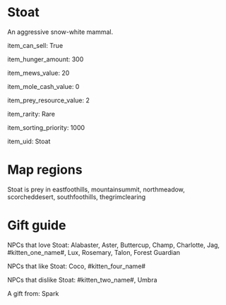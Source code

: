 # Stoat

An aggressive snow-white mammal.

item_can_sell: True

item_hunger_amount: 300

item_mews_value: 20

item_mole_cash_value: 0

item_prey_resource_value: 2

item_rarity: Rare

item_sorting_priority: 1000

item_uid: Stoat

# Map regions

Stoat is prey in eastfoothills, mountainsummit, northmeadow, scorcheddesert, southfoothills, thegrimclearing

# Gift guide

NPCs that love Stoat: Alabaster, Aster, Buttercup, Champ, Charlotte, Jag, #kitten_one_name#, Lux, Rosemary, Talon, Forest Guardian

NPCs that like Stoat: Coco, #kitten_four_name#

NPCs that dislike Stoat: #kitten_two_name#, Umbra

A gift from: Spark